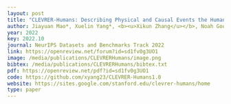 ```yaml
--- 
layout: post
title: "CLEVRER-Humans: Describing Physical and Causal Events the Human Way"
author: Jiayuan Mao*, Xuelin Yang*, <b><u>Xikun Zhang</u></b>, Noah Goodman, Jiajun Wu (*equal contribution)
year: 2022
key: 2022.10
journal: NeurIPS Datasets and Benchmarks Track 2022
link: https://openreview.net/forum?id=sd1fv0g3UO1
image: /media/publications/CLEVRERHumans/image.png
bibtex: /media/publications/CLEVRERHumans/bibtex.txt
pdf: https://openreview.net/pdf?id=sd1fv0g3UO1
code: https://github.com/xyang23/CLEVRER-Humans1.0
website: https://sites.google.com/stanford.edu/clevrer-humans/home
type: paper
---
```

